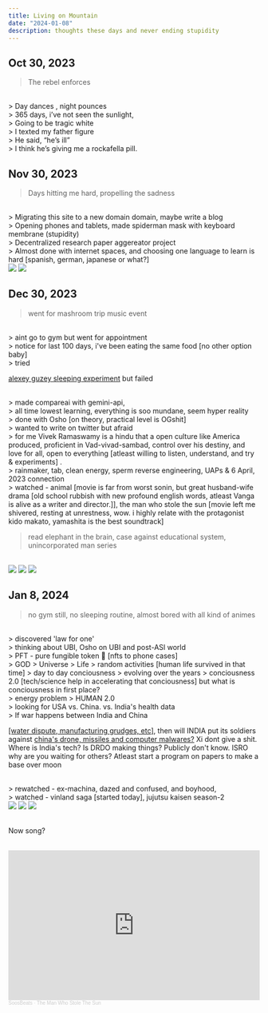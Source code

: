 ```yaml
---
title: Living on Mountain
date: "2024-01-08"
description: thoughts these days and never ending stupidity
---
```


<link rel="stylesheet" type="text/css" script="../../src/pages/style.css" />

## Oct 30, 2023

> The rebel enforces
<br />
> Day dances , night pounces
<br />
> 365 days, i’ve not seen the sunlight, 
<br />
> Going to be tragic white 
<br />
> I texted my father figure
<br />
> He said, “he’s ill”
<br />
> I think he’s giving me a rockafella pill.

## Nov 30, 2023

> Days hitting me hard, propelling the sadness 
<br />
> Migrating this site to a new domain domain, maybe write a blog
<br />
> Opening phones and tablets, made spiderman mask with keyboard membrane (stupidity)
<br />
> Decentralized research paper aggereator project
<br />
> Almost done with internet spaces, and choosing one language to learn is hard [spanish, german, japanese or what?]
<br />


<div class="readmeImg">
<img src="https://i.imgur.com/mdzfJMD.jpg"  />
<img src="https://i.imgur.com/jEjfunn.jpg" /></div>

## Dec 30, 2023

> went for mashroom trip music event
<br />
> aint go to gym but went for appointment 
<br />
> notice for last 100 days, i've been eating the same food [no other option baby]
<br />
> tried <p><a href="https://guzey.com/theses-on-sleep/" alt="alexey guzey sleep blog">alexey guzey sleeping experiment</a> but failed</p>
<br />
> made compareai with gemini-api,
<br />
> all time lowest learning, everything is soo mundane, seem hyper reality
<br />
> done with Osho [on theory, practical level is OGshit]
<br />
> wanted to write on twitter but afraid
<br />
> for me Vivek Ramaswamy is a hindu that a open culture like America produced, proficient in Vad-vivad-sambad, control over his destiny, and love for all, open to everything [atleast willing to listen, understand, and try & experiments] .
<br />
> rainmaker, tab, clean energy, sperm reverse engineering, UAPs & 6 April, 2023 connection
<br />
> watched - animal [movie is far from worst sonin, but great husband-wife drama [old school rubbish with new profound english words, atleast Vanga is alive as a writer and director.]], the man who stole the sun [movie left me shivered, resting at unrestness, wow. i highly relate with the protagonist kido makato, yamashita is the best soundtrack]

<br />

> read elephant in the brain, case against educational system, unincorporated man 
series

<br />

<div class="readmeImg">
<img src="https://i.ibb.co/mDzn9TH/SJ1k-Wj-HT-400x400.jpg" />
<img src="https://i.imgur.com/KYnCRTY.jpg" />
<img src="https://i.imgur.com/QEirMdc.png" /></div>



## Jan 8, 2024

> no gym still, no sleeping routine, almost bored with all kind of animes
<br />
> discovered 'law for one'
<br />
> thinking about UBI, Osho on UBI and post-ASI world
<br />
> PFT - pure fungible token 🤣 [nfts to phone cases] 
<br />
> GOD > Universe > Life > random activities [human life survived in that time] > day to day conciousness > evolving over the years > conciousness 2.0 [tech/science help in accelerating that conciousness] but what is conciousness in first place?
<br />
> energy problem > HUMAN 2.0 
<br />
> looking for USA vs. China. vs. India's health data
<br />
> If war happens between India and China <p><a href="https://www.airuniversity.af.edu/Portals/10/JIPA/IndoPacificPerspectives/June%202021/06%20Ho.pdf">[water dispute, manufacturing grudges, etc]</a>, then will INDIA put its soldiers against <a href="https://palmerluckey.com/america-is-back-on-top-baby/" alt="palmer luckey blog chain has the best drones" >china's drone, missiles and computer malwares?</a> Xi dont give a shit. Where is India's tech? Is DRDO making things? Publicly don't know. ISRO why are you waiting for others? Atleast start a program on papers to make a base over moon </p>
<br />
> rewatched - ex-machina, dazed and confused, and boyhood,
<br />
> watched - vinland saga [started today], jujutsu kaisen season-2
<br />


<div class="readmeImg">

<img src="https://i.imgur.com/vMK5nMe.jpg"  />
<img src="https://i.imgur.com/s8wV3UX.jpg"  />
<img src="https://i.imgur.com/EDcRrjK.jpg" />
</div>

<br />

Now song? 

<br />

<iframe width="100%" height="300" scrolling="no" frameborder="no" allow="autoplay" src="https://w.soundcloud.com/player/?url=https%3A//api.soundcloud.com/tracks/218714618&color=%235c4c3c&auto_play=true&hide_related=false&show_comments=true&show_user=true&show_reposts=false&show_teaser=true&visual=true"></iframe><div style="font-size: 10px; color: #cccccc;line-break: anywhere;word-break: normal;overflow: hidden;white-space: nowrap;text-overflow: ellipsis; font-family: Interstate,Lucida Grande,Lucida Sans Unicode,Lucida Sans,Garuda,Verdana,Tahoma,sans-serif;font-weight: 100;"><a href="https://soundcloud.com/soosuketa" title="SoosBeats" target="_blank" style="color: #cccccc; text-decoration: none;">SoosBeats</a> · <a href="https://soundcloud.com/soosuketa/the-man-who-stole-the-sun" title="The Man Who Stole The Sun" target="_blank" style="color: #cccccc; text-decoration: none;">The Man Who Stole The Sun</a></div>